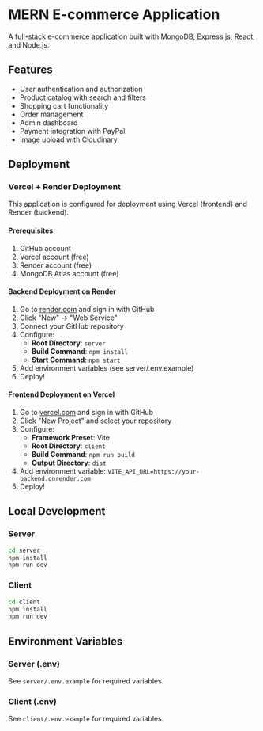 # MERN E-commerce Application

A full-stack e-commerce application built with MongoDB, Express.js, React, and Node.js.

## Features
- User authentication and authorization
- Product catalog with search and filters
- Shopping cart functionality
- Order management
- Admin dashboard
- Payment integration with PayPal
- Image upload with Cloudinary

## Deployment

### Vercel + Render Deployment

This application is configured for deployment using Vercel (frontend) and Render (backend).

#### Prerequisites
1. GitHub account
2. Vercel account (free)
3. Render account (free)
4. MongoDB Atlas account (free)

#### Backend Deployment on Render
1. Go to [render.com](https://render.com) and sign in with GitHub
2. Click "New" → "Web Service"
3. Connect your GitHub repository
4. Configure:
   - **Root Directory**: `server`
   - **Build Command**: `npm install`
   - **Start Command**: `npm start`
5. Add environment variables (see server/.env.example)
6. Deploy!

#### Frontend Deployment on Vercel
1. Go to [vercel.com](https://vercel.com) and sign in with GitHub
2. Click "New Project" and select your repository
3. Configure:
   - **Framework Preset**: Vite
   - **Root Directory**: `client`
   - **Build Command**: `npm run build`
   - **Output Directory**: `dist`
4. Add environment variable: `VITE_API_URL=https://your-backend.onrender.com`
5. Deploy!

## Local Development

### Server
```bash
cd server
npm install
npm run dev
```

### Client
```bash
cd client
npm install
npm run dev
```

## Environment Variables

### Server (.env)
See `server/.env.example` for required variables.

### Client (.env)
See `client/.env.example` for required variables.
